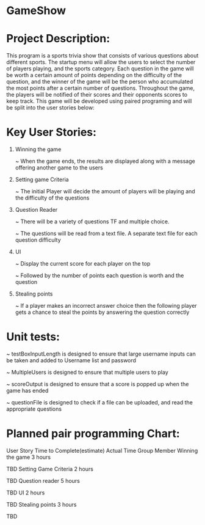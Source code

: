 # GameShow

# Project Description:

This program is a sports trivia show that consists of various questions about different sports. The startup menu will allow the users to select the number of players playing, and the sports category. Each question in the game will be worth a certain amount of points depending on the difficulty of the question, and the winner of the game will be the person who accumulated the most points after a certain number of questions. Throughout the game, the players will be notified of their scores and their opponents scores to keep track. This game will be developed using paired programing and will be split into the user stories below:

# Key User Stories:
   1. Winning the game
      
      ~ When the game ends, the results are displayed along with a message offering another game to the users
   2. Setting game Criteria
      
      ~ The initial Player will decide the amount of players will be playing and the difficulty of the questions
      
   3. Question Reader
      
      ~ There will be a variety of questions TF and multiple choice.
      
      ~ The questions will be read from a text file. A separate text file for each question difficulty
      
   4. UI
      
      ~ Display the current score for each player on the top
      
      ~ Followed by the number of points each question is worth and the question
      
   5. Stealing points
      
      ~ If a player makes an incorrect answer choice then the following player gets a chance to steal the points by answering the question correctly
      
# Unit tests:
  ~ testBoxInputLength is designed to ensure that large username inputs can be taken and added to Username list and password
  
  ~ MultipleUsers is designed to ensure that multiple users to play
  
  ~ scoreOutput is designed to ensure that a score is popped up when the game has ended
  
  ~ questionFile is designed to check if a file can be uploaded, and read the appropriate questions



# Planned pair programming Chart:
User Story
Time to Complete(estimate)
Actual Time
Group Member
Winning the game
3 hours


TBD
Setting Game Criteria
2 hours


TBD
Question reader
5 hours


TBD
UI
2 hours


TBD
Stealing points
3 hours


TBD
